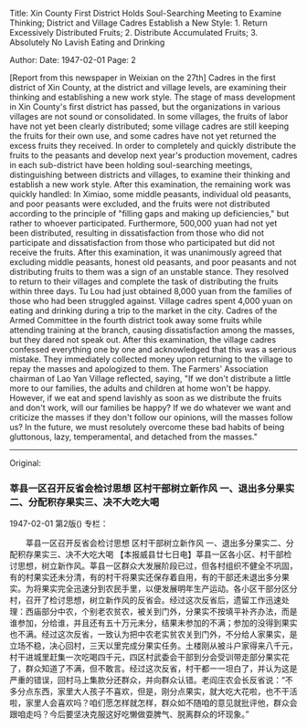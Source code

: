 Title: Xin County First District Holds Soul-Searching Meeting to Examine Thinking; District and Village Cadres Establish a New Style: 1. Return Excessively Distributed Fruits; 2. Distribute Accumulated Fruits; 3. Absolutely No Lavish Eating and Drinking

Author:
Date: 1947-02-01
Page: 2

[Report from this newspaper in Weixian on the 27th] Cadres in the first district of Xin County, at the district and village levels, are examining their thinking and establishing a new work style. The stage of mass development in Xin County's first district has passed, but the organizations in various villages are not sound or consolidated. In some villages, the fruits of labor have not yet been clearly distributed; some village cadres are still keeping the fruits for their own use, and some cadres have not yet returned the excess fruits they received. In order to completely and quickly distribute the fruits to the peasants and develop next year's production movement, cadres in each sub-district have been holding soul-searching meetings, distinguishing between districts and villages, to examine their thinking and establish a new work style. After this examination, the remaining work was quickly handled: In Ximiao, some middle peasants, individual old peasants, and poor peasants were excluded, and the fruits were not distributed according to the principle of "filling gaps and making up deficiencies," but rather to whoever participated. Furthermore, 500,000 yuan had not yet been distributed, resulting in dissatisfaction from those who did not participate and dissatisfaction from those who participated but did not receive the fruits. After this examination, it was unanimously agreed that excluding middle peasants, honest old peasants, and poor peasants and not distributing fruits to them was a sign of an unstable stance. They resolved to return to their villages and complete the task of distributing the fruits within three days. Tu Lou had just obtained 8,000 yuan from the families of those who had been struggled against. Village cadres spent 4,000 yuan on eating and drinking during a trip to the market in the city. Cadres of the Armed Committee in the fourth district took away some fruits while attending training at the branch, causing dissatisfaction among the masses, but they dared not speak out. After this examination, the village cadres confessed everything one by one and acknowledged that this was a serious mistake. They immediately collected money upon returning to the village to repay the masses and apologized to them. The Farmers' Association chairman of Lao Yan Village reflected, saying, "If we don't distribute a little more to our families, the adults and children at home won't be happy. However, if we eat and spend lavishly as soon as we distribute the fruits and don't work, will our families be happy? If we do whatever we want and criticize the masses if they don't follow our opinions, will the masses follow us? In the future, we must resolutely overcome these bad habits of being gluttonous, lazy, temperamental, and detached from the masses."



<hr /> 

Original: 


### 莘县一区召开反省会检讨思想  区村干部树立新作风  一、退出多分果实二、分配积存果实三、决不大吃大喝

1947-02-01
第2版()
专栏：

　　莘县一区召开反省会检讨思想
    区村干部树立新作风
    一、退出多分果实二、分配积存果实三、决不大吃大喝
    【本报威县廿七日电】莘县一区各小区、村干部检讨思想，树立新作风。莘县一区群众大发展阶段已过，但各村组织不健全不巩固，有的村果实还未分清，有的村干将果实还保存着自用，有的干部还未退出多分果实。为将果实完全迅速分到农民手里，以便发展明年生产运动。各小区干部分区分村，召开了检讨思想，树立新作风的反省会。经过这次反省后，遗留工作迅速处理：西庙部分中农，个别老农贫农，被关到门外，分果实不按填平补齐办法，而是谁参加，分给谁，并且还有五十万元未分，结果未参加的不满；参加的没得到果实也不满。经过这次反省，一致认为把中农老实贫农关到门外，不分给人家果实，是立场不稳，决心回村，三天以里完成分果实任务。土楼刚从被斗户家得来八千元，村干进城里赶集一次吃喝四千元，四区村武委会干部到分会受训带走部分果实花了，群众知道了不满，但不敢言。经过这次反省，村干都一一坦白了，并认为这是严重的错误，回村马上集款分还群众，并向群众认错。老阎庄农会长反省说：“不多分点东西，家里大人孩子不喜欢，但是，刚分点果实，就大吃大花啦，也不干活啦，家里人会喜欢吗？咱们愿怎样就怎样，群众如不随咱的意见就批评他，群众会跟咱走吗？今后要坚决克服这好吃懒做耍脾气、脱离群众的坏现象。”
